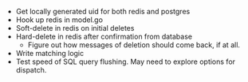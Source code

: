 - Get locally generated uid for both redis and postgres
- Hook up redis in model.go
- Soft-delete in redis on initial deletes
- Hard-delete in redis after confirmation from database
  - Figure out how messages of deletion should come back, if at all.
- Write matching logic
- Test speed of SQL query flushing. May need to explore options for dispatch.
